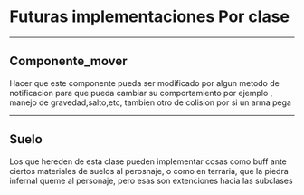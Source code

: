 # Futuras implementaciones Por clase

---

## Componente_mover
Hacer que este componente pueda ser modificado por algun metodo de notificacion para que pueda cambiar su comportamiento por ejemplo , manejo de gravedad,salto,etc, tambien otro de colision por si un arma pega

---

## Suelo
Los que hereden de esta clase pueden implementar cosas como buff ante ciertos materiales de suelos al perosnaje, o como en terraria, que la piedra infernal queme al personaje, pero esas son extenciones hacia las subclases